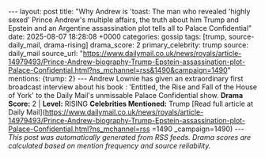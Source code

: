 --- layout: post title: "Why Andrew is 'toast: The man who revealed 'highly sexed' Prince Andrew's multiple affairs, the truth about him Trump and Epstein and an Argentine assassination plot tells all to Palace Confidential" date: 2025-08-07 18:28:08 +0000 categories: gossip tags: [trump, source-daily_mail, drama-rising] drama_score: 2 primary_celebrity: trump source: daily_mail source_url: "https://www.dailymail.co.uk/news/royals/article-14979493/Prince-Andrew-biography-Trump-Epstein-assassination-plot-Palace-Confidential.html?ns_mchannel=rss&1490&campaign=1490" mentions: {trump: 2} --- Andrew Lownie has given an extraordinary first broadcast interview about his book : 'Entitled, the Rise and Fall of the House of York' to the Daily Mail's unmissable Palace Confidential show. **Drama Score:** 2 | **Level:** RISING **Celebrities Mentioned:** Trump [Read full article at Daily Mail](https://www.dailymail.co.uk/news/royals/article-14979493/Prince-Andrew-biography-Trump-Epstein-assassination-plot-Palace-Confidential.html?ns_mchannel=rss =1490 _campaign=1490) --- *This post was automatically generated from RSS feeds. Drama scores are calculated based on mention frequency and source reliability.*